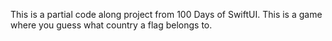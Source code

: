This is a partial code along project from 100 Days of SwiftUI.  This is a game where you guess what country a flag belongs to.
